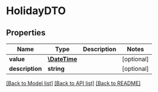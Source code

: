 # HolidayDTO

## Properties
Name | Type | Description | Notes
------------ | ------------- | ------------- | -------------
**value** | [**\DateTime**](\DateTime.md) |  | [optional] 
**description** | **string** |  | [optional] 

[[Back to Model list]](../README.md#documentation-for-models) [[Back to API list]](../README.md#documentation-for-api-endpoints) [[Back to README]](../README.md)


